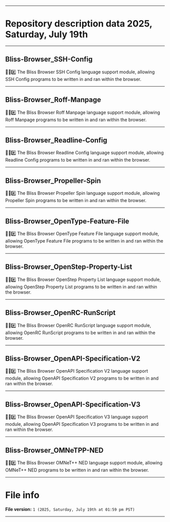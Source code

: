 
***

# Repository description data 2025, Saturday, July 19th

---

## Bliss-Browser_SSH-Config

🌳️🌐️#️⃣️ The Bliss Browser SSH Config language support module, allowing SSH Config programs to be written in and ran within the browser.

---

## Bliss-Browser_Roff-Manpage

🌳️🌐️#️⃣️ The Bliss Browser Roff Manpage language support module, allowing Roff Manpage programs to be written in and ran within the browser.

---

## Bliss-Browser_Readline-Config

🌳️🌐️#️⃣️ The Bliss Browser Readline Config language support module, allowing Readline Config programs to be written in and ran within the browser.

---

## Bliss-Browser_Propeller-Spin

🌳️🌐️#️⃣️ The Bliss Browser Propeller Spin language support module, allowing Propeller Spin programs to be written in and ran within the browser.

---

## Bliss-Browser_OpenType-Feature-File

🌳️🌐️#️⃣️ The Bliss Browser OpenType Feature File language support module, allowing OpenType Feature File programs to be written in and ran within the browser.

---

## Bliss-Browser_OpenStep-Property-List

🌳️🌐️#️⃣️ The Bliss Browser OpenStep Property List language support module, allowing OpenStep Property List programs to be written in and ran within the browser.

---

## Bliss-Browser_OpenRC-RunScript

🌳️🌐️#️⃣️ The Bliss Browser OpenRC RunScript language support module, allowing OpenRC RunScript programs to be written in and ran within the browser.

---

## Bliss-Browser_OpenAPI-Specification-V2

🌳️🌐️#️⃣️ The Bliss Browser OpenAPI Specification V2 language support module, allowing OpenAPI Specification V2 programs to be written in and ran within the browser.

---

## Bliss-Browser_OpenAPI-Specification-V3

🌳️🌐️#️⃣️ The Bliss Browser OpenAPI Specification V3 language support module, allowing OpenAPI Specification V3 programs to be written in and ran within the browser.

---

## Bliss-Browser_OMNeTPP-NED

🌳️🌐️#️⃣️ The Bliss Browser OMNeT++ NED language support module, allowing OMNeT++ NED programs to be written in and ran within the browser.

***

# File info

**File version:** `1 (2025, Saturday, July 19th at 01:59 pm PST)`

***

